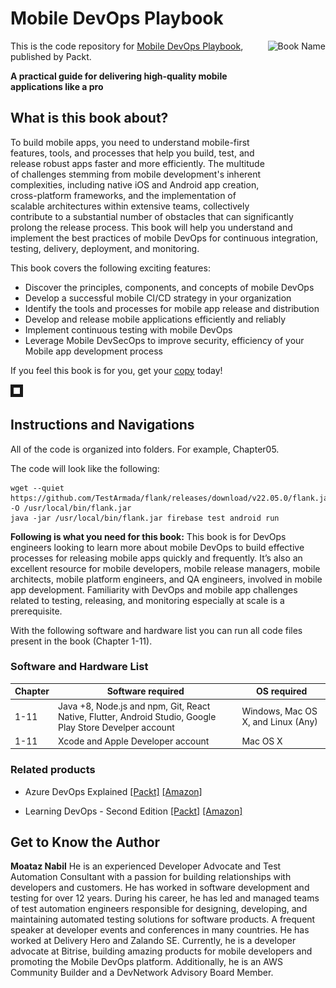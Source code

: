 # Mobile DevOps Playbook

<a href="https://www.packtpub.com/product/mobile-devops-playbook/9781803242552"><img src="https://m.media-amazon.com/images/I/41kXfHTc96L._SX403_BO1,204,203,200_.jpg" alt="Book Name" height="256px" align="right"></a>

This is the code repository for [Mobile DevOps Playbook](https://www.packtpub.com/product/mobile-devops-playbook/9781803242552), published by Packt.

**A practical guide for delivering high-quality mobile applications like a pro**

## What is this book about?
To build mobile apps, you need to understand mobile-first features, tools, and processes that help you build, test, and release robust apps faster and more efficiently. The multitude of challenges stemming from mobile development's inherent complexities, including native iOS and Android app creation, cross-platform frameworks, and the implementation of scalable architectures within extensive teams, collectively contribute to a substantial number of obstacles that can significantly prolong the release process.
This book will help you understand and implement the best practices of mobile DevOps for continuous integration, testing, delivery, deployment, and monitoring.

This book covers the following exciting features: 
* Discover the principles, components, and concepts of mobile DevOps
* Develop a successful mobile CI/CD strategy in your organization
* Identify the tools and processes for mobile app release and distribution
* Develop and release mobile applications efficiently and reliably
* Implement continuous testing with mobile DevOps
* Leverage Mobile DevSecOps to improve security, efficiency of your Mobile app development process

If you feel this book is for you, get your [copy](https://www.amazon.com/Mobile-DevOps-Playbook-accelerating-high-quality/dp/1803242558) today!

<a href="https://www.packtpub.com/?utm_source=github&utm_medium=banner&utm_campaign=GitHubBanner"><img src="https://raw.githubusercontent.com/PacktPublishing/GitHub/master/GitHub.png" alt="https://www.packtpub.com/" border="5" /></a>

## Instructions and Navigations
All of the code is organized into folders. For example, Chapter05.

The code will look like the following:
```
wget --quiet https://github.com/TestArmada/flank/releases/download/v22.05.0/flank.jar -O /usr/local/bin/flank.jar
java -jar /usr/local/bin/flank.jar firebase test android run
```

**Following is what you need for this book:**
This book is for DevOps engineers looking to learn more about mobile DevOps to build effective processes for releasing mobile apps quickly and frequently. It’s also an excellent resource for mobile developers, mobile release managers, mobile architects, mobile platform engineers, and QA engineers, involved in mobile app development. Familiarity with DevOps and mobile app challenges related to testing, releasing, and monitoring especially at scale is a prerequisite.

With the following software and hardware list you can run all code files present in the book (Chapter 1-11).

### Software and Hardware List

| Chapter  | Software required                                                                                          | OS required                        |
| -------- | -----------------------------------------------------------------------------------------------------------| -----------------------------------|
| 1-11     | Java +8, Node.js and npm, Git, React Native, Flutter, Android Studio, Google Play Store Develper account   | Windows, Mac OS X, and Linux (Any) |
| 1-11     | Xcode and Apple Developer account                                                                          | Mac OS X                           |



### Related products <Other books you may enjoy>
* Azure DevOps Explained [[Packt]](https://www.packtpub.com/product/azure-devops-explained/9781800563513) [[Amazon]](https://www.amazon.com/Azure-DevOps-Explained-started-practices/dp/1800563515)

* Learning DevOps - Second Edition [[Packt]](https://www.packtpub.com/product/learning-devops-second-edition/9781801818964) [[Amazon]](https://www.amazon.com/Learning-DevOps-comprehensive-accelerating-Kubernetes/dp/1801818967)

## Get to Know the Author
**Moataz Nabil**
He is an experienced Developer Advocate and Test Automation Consultant with a passion for building relationships with developers and customers. He has worked in software development and testing for over 12 years. During his career, he has led and managed teams of test automation engineers responsible for designing, developing, and maintaining automated testing solutions for software products. A frequent speaker at developer events and conferences in many countries.
He has worked at Delivery Hero and Zalando SE. Currently, he is a developer advocate at Bitrise, building amazing products for mobile developers and promoting the Mobile DevOps platform. Additionally, he is an AWS Community Builder and a DevNetwork Advisory Board Member.
